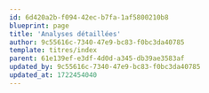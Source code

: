 ```yaml
---
id: 6d420a2b-f094-42ec-b7fa-1af5800210b8
blueprint: page
title: 'Analyses détaillées'
author: 9c55616c-7340-47e9-bc83-f0bc3da40785
template: titres/index
parent: 61e139ef-e3df-4d0d-a345-db39ae3583af
updated_by: 9c55616c-7340-47e9-bc83-f0bc3da40785
updated_at: 1722454040
---
```

